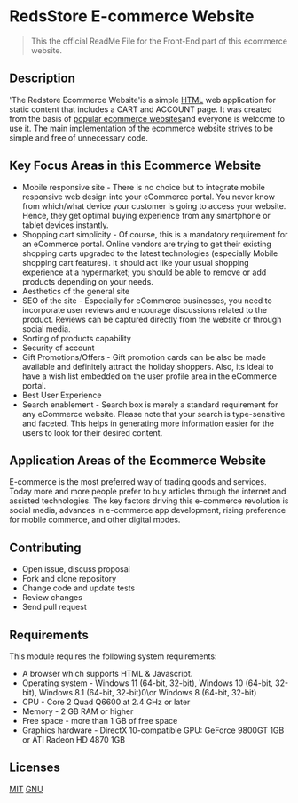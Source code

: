 # RedsStore E-commerce Website

>This the official ReadMe File for the Front-End part of this ecommerce website.

## Description
'The Redstore Ecommerce Website'is a simple [HTML](https://html.com/) web application for static content that includes a CART and ACCOUNT page. It was created from the basis of [popular ecommerce websites](https://www.creative.co.ke/top-10-e-commerce-platforms-in-kenya/)and everyone is welcome to use it.
The main implementation of the ecommerce website strives to be simple and free of unnecessary code.

## Key Focus Areas in this Ecommerce Website
- Mobile responsive site - There is no choice but to integrate mobile responsive web design into your eCommerce portal. You never know from which/what device your customer is going to access your website. Hence, they get optimal buying experience from any smartphone or tablet devices instantly.
- Shopping cart simplicity - Of course, this is a mandatory requirement for an eCommerce portal. Online vendors are trying to get their existing shopping carts upgraded to the latest technologies (especially Mobile shopping cart features).
It should act like your usual shopping experience at a hypermarket; you should be able to remove or add products depending on your needs.
- Aesthetics of the general site
- SEO of the site - Especially for eCommerce businesses, you need to incorporate user reviews and encourage discussions related to the product. Reviews can be captured directly from the website or through social media.
- Sorting of products capability
- Security of account
- Gift Promotions/Offers - Gift promotion cards can be also be made available and definitely attract the holiday shoppers. Also, its ideal to have a wish list embedded on the user profile area in the eCommerce portal.
- Best User Experience
- Search enablement - Search box is merely a standard requirement for any eCommerce website. Please note that your search is type-sensitive and faceted. This helps in generating more information easier for the users to look for their desired content.


## Application Areas of the Ecommerce Website
E-commerce is the most preferred way of trading goods and services. Today more and more people prefer to buy articles through the internet and assisted technologies. The key factors driving this e-commerce revolution is social media, advances in e-commerce app development, rising preference for mobile commerce, and other digital modes. 

## Contributing

- Open issue, discuss proposal
- Fork and clone repository
- Change code and update tests
- Review changes
- Send pull request

## Requirements
This module requires the following system requirements:
- A browser which supports HTML & Javascript.
- Operating system - Windows 11 (64-bit, 32-bit), Windows 10 (64-bit, 32-bit), Windows 8.1 (64-bit, 32-bit)0\or Windows 8 (64-bit, 32-bit)
- CPU - Core 2 Quad Q6600 at 2.4 GHz or later
- Memory - 2 GB RAM or higher
- Free space - more than 1 GB of free space
- Graphics hardware - DirectX 10-compatible GPU: GeForce 9800GT 1GB or ATI Radeon HD 4870 1GB

## Licenses
[MIT](LICENSE)
[GNU](LICENSE)